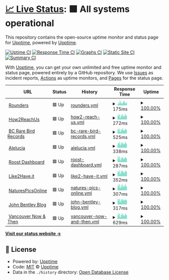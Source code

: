 # [📈 Live Status](https://upptime.github.io/upptime): <!--live status--> **🟩 All systems operational**

This repository contains the open-source uptime monitor and status page for [Upptime](https://upptime.js.org), powered by [Upptime](https://github.com/upptime/upptime).

[![Uptime CI](https://github.com/rounders/up/workflows/Uptime%20CI/badge.svg)](https://github.com/rounders/up/actions?query=workflow%3A%22Uptime+CI%22)
[![Response Time CI](https://github.com/rounders/up/workflows/Response%20Time%20CI/badge.svg)](https://github.com/rounders/up/actions?query=workflow%3A%22Response+Time+CI%22)
[![Graphs CI](https://github.com/rounders/up/workflows/Graphs%20CI/badge.svg)](https://github.com/rounders/up/actions?query=workflow%3A%22Graphs+CI%22)
[![Static Site CI](https://github.com/rounders/up/workflows/Static%20Site%20CI/badge.svg)](https://github.com/rounders/up/actions?query=workflow%3A%22Static+Site+CI%22)
[![Summary CI](https://github.com/rounders/up/workflows/Summary%20CI/badge.svg)](https://github.com/rounders/up/actions?query=workflow%3A%22Summary+CI%22)

With [Upptime](https://upptime.js.org), you can get your own unlimited and free uptime monitor and status page, powered entirely by a GitHub repository. We use [Issues](https://github.com/upptime/upptime/issues) as incident reports, [Actions](https://github.com/rounders/up/actions) as uptime monitors, and [Pages](https://upptime.github.io/upptime) for the status page.

<!--start: status pages-->
<!-- This summary is generated by Upptime (https://github.com/upptime/upptime) -->
<!-- Do not edit this manually, your changes will be overwritten -->
<!-- prettier-ignore -->
| URL | Status | History | Response Time | Uptime |
| --- | ------ | ------- | ------------- | ------ |
| <img alt="" src="https://icons.duckduckgo.com/ip3/www.rounders.ca.ico" height="13"> [Rounders](https://www.rounders.ca) | 🟩 Up | [rounders.yml](https://github.com/rounders/up/commits/HEAD/history/rounders.yml) | <details><summary><img alt="Response time graph" src="./graphs/rounders/response-time-week.png" height="20"> 175ms</summary><br><a href="https://rounders.github.io/up/history/rounders"><img alt="Response time 139" src="https://img.shields.io/endpoint?url=https%3A%2F%2Fraw.githubusercontent.com%2Frounders%2Fup%2FHEAD%2Fapi%2Frounders%2Fresponse-time.json"></a><br><a href="https://rounders.github.io/up/history/rounders"><img alt="24-hour response time 172" src="https://img.shields.io/endpoint?url=https%3A%2F%2Fraw.githubusercontent.com%2Frounders%2Fup%2FHEAD%2Fapi%2Frounders%2Fresponse-time-day.json"></a><br><a href="https://rounders.github.io/up/history/rounders"><img alt="7-day response time 175" src="https://img.shields.io/endpoint?url=https%3A%2F%2Fraw.githubusercontent.com%2Frounders%2Fup%2FHEAD%2Fapi%2Frounders%2Fresponse-time-week.json"></a><br><a href="https://rounders.github.io/up/history/rounders"><img alt="30-day response time 150" src="https://img.shields.io/endpoint?url=https%3A%2F%2Fraw.githubusercontent.com%2Frounders%2Fup%2FHEAD%2Fapi%2Frounders%2Fresponse-time-month.json"></a><br><a href="https://rounders.github.io/up/history/rounders"><img alt="1-year response time 137" src="https://img.shields.io/endpoint?url=https%3A%2F%2Fraw.githubusercontent.com%2Frounders%2Fup%2FHEAD%2Fapi%2Frounders%2Fresponse-time-year.json"></a></details> | <details><summary><a href="https://rounders.github.io/up/history/rounders">100.00%</a></summary><a href="https://rounders.github.io/up/history/rounders"><img alt="All-time uptime 100.00%" src="https://img.shields.io/endpoint?url=https%3A%2F%2Fraw.githubusercontent.com%2Frounders%2Fup%2FHEAD%2Fapi%2Frounders%2Fuptime.json"></a><br><a href="https://rounders.github.io/up/history/rounders"><img alt="24-hour uptime 100.00%" src="https://img.shields.io/endpoint?url=https%3A%2F%2Fraw.githubusercontent.com%2Frounders%2Fup%2FHEAD%2Fapi%2Frounders%2Fuptime-day.json"></a><br><a href="https://rounders.github.io/up/history/rounders"><img alt="7-day uptime 100.00%" src="https://img.shields.io/endpoint?url=https%3A%2F%2Fraw.githubusercontent.com%2Frounders%2Fup%2FHEAD%2Fapi%2Frounders%2Fuptime-week.json"></a><br><a href="https://rounders.github.io/up/history/rounders"><img alt="30-day uptime 100.00%" src="https://img.shields.io/endpoint?url=https%3A%2F%2Fraw.githubusercontent.com%2Frounders%2Fup%2FHEAD%2Fapi%2Frounders%2Fuptime-month.json"></a><br><a href="https://rounders.github.io/up/history/rounders"><img alt="1-year uptime 100.00%" src="https://img.shields.io/endpoint?url=https%3A%2F%2Fraw.githubusercontent.com%2Frounders%2Fup%2FHEAD%2Fapi%2Frounders%2Fuptime-year.json"></a></details>
| <img alt="" src="https://icons.duckduckgo.com/ip3/how2reach.us.ico" height="13"> [How2ReachUs](https://how2reach.us) | 🟩 Up | [how2-reach-us.yml](https://github.com/rounders/up/commits/HEAD/history/how2-reach-us.yml) | <details><summary><img alt="Response time graph" src="./graphs/how2-reach-us/response-time-week.png" height="20"> 272ms</summary><br><a href="https://rounders.github.io/up/history/how2-reach-us"><img alt="Response time 277" src="https://img.shields.io/endpoint?url=https%3A%2F%2Fraw.githubusercontent.com%2Frounders%2Fup%2FHEAD%2Fapi%2Fhow2-reach-us%2Fresponse-time.json"></a><br><a href="https://rounders.github.io/up/history/how2-reach-us"><img alt="24-hour response time 366" src="https://img.shields.io/endpoint?url=https%3A%2F%2Fraw.githubusercontent.com%2Frounders%2Fup%2FHEAD%2Fapi%2Fhow2-reach-us%2Fresponse-time-day.json"></a><br><a href="https://rounders.github.io/up/history/how2-reach-us"><img alt="7-day response time 272" src="https://img.shields.io/endpoint?url=https%3A%2F%2Fraw.githubusercontent.com%2Frounders%2Fup%2FHEAD%2Fapi%2Fhow2-reach-us%2Fresponse-time-week.json"></a><br><a href="https://rounders.github.io/up/history/how2-reach-us"><img alt="30-day response time 300" src="https://img.shields.io/endpoint?url=https%3A%2F%2Fraw.githubusercontent.com%2Frounders%2Fup%2FHEAD%2Fapi%2Fhow2-reach-us%2Fresponse-time-month.json"></a><br><a href="https://rounders.github.io/up/history/how2-reach-us"><img alt="1-year response time 277" src="https://img.shields.io/endpoint?url=https%3A%2F%2Fraw.githubusercontent.com%2Frounders%2Fup%2FHEAD%2Fapi%2Fhow2-reach-us%2Fresponse-time-year.json"></a></details> | <details><summary><a href="https://rounders.github.io/up/history/how2-reach-us">100.00%</a></summary><a href="https://rounders.github.io/up/history/how2-reach-us"><img alt="All-time uptime 100.00%" src="https://img.shields.io/endpoint?url=https%3A%2F%2Fraw.githubusercontent.com%2Frounders%2Fup%2FHEAD%2Fapi%2Fhow2-reach-us%2Fuptime.json"></a><br><a href="https://rounders.github.io/up/history/how2-reach-us"><img alt="24-hour uptime 100.00%" src="https://img.shields.io/endpoint?url=https%3A%2F%2Fraw.githubusercontent.com%2Frounders%2Fup%2FHEAD%2Fapi%2Fhow2-reach-us%2Fuptime-day.json"></a><br><a href="https://rounders.github.io/up/history/how2-reach-us"><img alt="7-day uptime 100.00%" src="https://img.shields.io/endpoint?url=https%3A%2F%2Fraw.githubusercontent.com%2Frounders%2Fup%2FHEAD%2Fapi%2Fhow2-reach-us%2Fuptime-week.json"></a><br><a href="https://rounders.github.io/up/history/how2-reach-us"><img alt="30-day uptime 100.00%" src="https://img.shields.io/endpoint?url=https%3A%2F%2Fraw.githubusercontent.com%2Frounders%2Fup%2FHEAD%2Fapi%2Fhow2-reach-us%2Fuptime-month.json"></a><br><a href="https://rounders.github.io/up/history/how2-reach-us"><img alt="1-year uptime 100.00%" src="https://img.shields.io/endpoint?url=https%3A%2F%2Fraw.githubusercontent.com%2Frounders%2Fup%2FHEAD%2Fapi%2Fhow2-reach-us%2Fuptime-year.json"></a></details>
| <img alt="" src="https://icons.duckduckgo.com/ip3/bcrarebirdrecords.ca.ico" height="13"> [BC Rare Bird Records](https://bcrarebirdrecords.ca) | 🟩 Up | [bc-rare-bird-records.yml](https://github.com/rounders/up/commits/HEAD/history/bc-rare-bird-records.yml) | <details><summary><img alt="Response time graph" src="./graphs/bc-rare-bird-records/response-time-week.png" height="20"> 525ms</summary><br><a href="https://rounders.github.io/up/history/bc-rare-bird-records"><img alt="Response time 536" src="https://img.shields.io/endpoint?url=https%3A%2F%2Fraw.githubusercontent.com%2Frounders%2Fup%2FHEAD%2Fapi%2Fbc-rare-bird-records%2Fresponse-time.json"></a><br><a href="https://rounders.github.io/up/history/bc-rare-bird-records"><img alt="24-hour response time 716" src="https://img.shields.io/endpoint?url=https%3A%2F%2Fraw.githubusercontent.com%2Frounders%2Fup%2FHEAD%2Fapi%2Fbc-rare-bird-records%2Fresponse-time-day.json"></a><br><a href="https://rounders.github.io/up/history/bc-rare-bird-records"><img alt="7-day response time 525" src="https://img.shields.io/endpoint?url=https%3A%2F%2Fraw.githubusercontent.com%2Frounders%2Fup%2FHEAD%2Fapi%2Fbc-rare-bird-records%2Fresponse-time-week.json"></a><br><a href="https://rounders.github.io/up/history/bc-rare-bird-records"><img alt="30-day response time 549" src="https://img.shields.io/endpoint?url=https%3A%2F%2Fraw.githubusercontent.com%2Frounders%2Fup%2FHEAD%2Fapi%2Fbc-rare-bird-records%2Fresponse-time-month.json"></a><br><a href="https://rounders.github.io/up/history/bc-rare-bird-records"><img alt="1-year response time 535" src="https://img.shields.io/endpoint?url=https%3A%2F%2Fraw.githubusercontent.com%2Frounders%2Fup%2FHEAD%2Fapi%2Fbc-rare-bird-records%2Fresponse-time-year.json"></a></details> | <details><summary><a href="https://rounders.github.io/up/history/bc-rare-bird-records">100.00%</a></summary><a href="https://rounders.github.io/up/history/bc-rare-bird-records"><img alt="All-time uptime 100.00%" src="https://img.shields.io/endpoint?url=https%3A%2F%2Fraw.githubusercontent.com%2Frounders%2Fup%2FHEAD%2Fapi%2Fbc-rare-bird-records%2Fuptime.json"></a><br><a href="https://rounders.github.io/up/history/bc-rare-bird-records"><img alt="24-hour uptime 100.00%" src="https://img.shields.io/endpoint?url=https%3A%2F%2Fraw.githubusercontent.com%2Frounders%2Fup%2FHEAD%2Fapi%2Fbc-rare-bird-records%2Fuptime-day.json"></a><br><a href="https://rounders.github.io/up/history/bc-rare-bird-records"><img alt="7-day uptime 100.00%" src="https://img.shields.io/endpoint?url=https%3A%2F%2Fraw.githubusercontent.com%2Frounders%2Fup%2FHEAD%2Fapi%2Fbc-rare-bird-records%2Fuptime-week.json"></a><br><a href="https://rounders.github.io/up/history/bc-rare-bird-records"><img alt="30-day uptime 100.00%" src="https://img.shields.io/endpoint?url=https%3A%2F%2Fraw.githubusercontent.com%2Frounders%2Fup%2FHEAD%2Fapi%2Fbc-rare-bird-records%2Fuptime-month.json"></a><br><a href="https://rounders.github.io/up/history/bc-rare-bird-records"><img alt="1-year uptime 100.00%" src="https://img.shields.io/endpoint?url=https%3A%2F%2Fraw.githubusercontent.com%2Frounders%2Fup%2FHEAD%2Fapi%2Fbc-rare-bird-records%2Fuptime-year.json"></a></details>
| <img alt="" src="https://icons.duckduckgo.com/ip3/www.alelucia.com.ico" height="13"> [Alelucia](https://www.alelucia.com) | 🟩 Up | [alelucia.yml](https://github.com/rounders/up/commits/HEAD/history/alelucia.yml) | <details><summary><img alt="Response time graph" src="./graphs/alelucia/response-time-week.png" height="20"> 338ms</summary><br><a href="https://rounders.github.io/up/history/alelucia"><img alt="Response time 340" src="https://img.shields.io/endpoint?url=https%3A%2F%2Fraw.githubusercontent.com%2Frounders%2Fup%2FHEAD%2Fapi%2Falelucia%2Fresponse-time.json"></a><br><a href="https://rounders.github.io/up/history/alelucia"><img alt="24-hour response time 450" src="https://img.shields.io/endpoint?url=https%3A%2F%2Fraw.githubusercontent.com%2Frounders%2Fup%2FHEAD%2Fapi%2Falelucia%2Fresponse-time-day.json"></a><br><a href="https://rounders.github.io/up/history/alelucia"><img alt="7-day response time 338" src="https://img.shields.io/endpoint?url=https%3A%2F%2Fraw.githubusercontent.com%2Frounders%2Fup%2FHEAD%2Fapi%2Falelucia%2Fresponse-time-week.json"></a><br><a href="https://rounders.github.io/up/history/alelucia"><img alt="30-day response time 345" src="https://img.shields.io/endpoint?url=https%3A%2F%2Fraw.githubusercontent.com%2Frounders%2Fup%2FHEAD%2Fapi%2Falelucia%2Fresponse-time-month.json"></a><br><a href="https://rounders.github.io/up/history/alelucia"><img alt="1-year response time 339" src="https://img.shields.io/endpoint?url=https%3A%2F%2Fraw.githubusercontent.com%2Frounders%2Fup%2FHEAD%2Fapi%2Falelucia%2Fresponse-time-year.json"></a></details> | <details><summary><a href="https://rounders.github.io/up/history/alelucia">100.00%</a></summary><a href="https://rounders.github.io/up/history/alelucia"><img alt="All-time uptime 100.00%" src="https://img.shields.io/endpoint?url=https%3A%2F%2Fraw.githubusercontent.com%2Frounders%2Fup%2FHEAD%2Fapi%2Falelucia%2Fuptime.json"></a><br><a href="https://rounders.github.io/up/history/alelucia"><img alt="24-hour uptime 100.00%" src="https://img.shields.io/endpoint?url=https%3A%2F%2Fraw.githubusercontent.com%2Frounders%2Fup%2FHEAD%2Fapi%2Falelucia%2Fuptime-day.json"></a><br><a href="https://rounders.github.io/up/history/alelucia"><img alt="7-day uptime 100.00%" src="https://img.shields.io/endpoint?url=https%3A%2F%2Fraw.githubusercontent.com%2Frounders%2Fup%2FHEAD%2Fapi%2Falelucia%2Fuptime-week.json"></a><br><a href="https://rounders.github.io/up/history/alelucia"><img alt="30-day uptime 100.00%" src="https://img.shields.io/endpoint?url=https%3A%2F%2Fraw.githubusercontent.com%2Frounders%2Fup%2FHEAD%2Fapi%2Falelucia%2Fuptime-month.json"></a><br><a href="https://rounders.github.io/up/history/alelucia"><img alt="1-year uptime 100.00%" src="https://img.shields.io/endpoint?url=https%3A%2F%2Fraw.githubusercontent.com%2Frounders%2Fup%2FHEAD%2Fapi%2Falelucia%2Fuptime-year.json"></a></details>
| <img alt="" src="https://icons.duckduckgo.com/ip3/dashboard.roostsolar.com.ico" height="13"> [Roost Dashboard](https://dashboard.roostsolar.com) | 🟩 Up | [roost-dashboard.yml](https://github.com/rounders/up/commits/HEAD/history/roost-dashboard.yml) | <details><summary><img alt="Response time graph" src="./graphs/roost-dashboard/response-time-week.png" height="20"> 287ms</summary><br><a href="https://rounders.github.io/up/history/roost-dashboard"><img alt="Response time 287" src="https://img.shields.io/endpoint?url=https%3A%2F%2Fraw.githubusercontent.com%2Frounders%2Fup%2FHEAD%2Fapi%2Froost-dashboard%2Fresponse-time.json"></a><br><a href="https://rounders.github.io/up/history/roost-dashboard"><img alt="24-hour response time 415" src="https://img.shields.io/endpoint?url=https%3A%2F%2Fraw.githubusercontent.com%2Frounders%2Fup%2FHEAD%2Fapi%2Froost-dashboard%2Fresponse-time-day.json"></a><br><a href="https://rounders.github.io/up/history/roost-dashboard"><img alt="7-day response time 287" src="https://img.shields.io/endpoint?url=https%3A%2F%2Fraw.githubusercontent.com%2Frounders%2Fup%2FHEAD%2Fapi%2Froost-dashboard%2Fresponse-time-week.json"></a><br><a href="https://rounders.github.io/up/history/roost-dashboard"><img alt="30-day response time 301" src="https://img.shields.io/endpoint?url=https%3A%2F%2Fraw.githubusercontent.com%2Frounders%2Fup%2FHEAD%2Fapi%2Froost-dashboard%2Fresponse-time-month.json"></a><br><a href="https://rounders.github.io/up/history/roost-dashboard"><img alt="1-year response time 284" src="https://img.shields.io/endpoint?url=https%3A%2F%2Fraw.githubusercontent.com%2Frounders%2Fup%2FHEAD%2Fapi%2Froost-dashboard%2Fresponse-time-year.json"></a></details> | <details><summary><a href="https://rounders.github.io/up/history/roost-dashboard">100.00%</a></summary><a href="https://rounders.github.io/up/history/roost-dashboard"><img alt="All-time uptime 99.92%" src="https://img.shields.io/endpoint?url=https%3A%2F%2Fraw.githubusercontent.com%2Frounders%2Fup%2FHEAD%2Fapi%2Froost-dashboard%2Fuptime.json"></a><br><a href="https://rounders.github.io/up/history/roost-dashboard"><img alt="24-hour uptime 100.00%" src="https://img.shields.io/endpoint?url=https%3A%2F%2Fraw.githubusercontent.com%2Frounders%2Fup%2FHEAD%2Fapi%2Froost-dashboard%2Fuptime-day.json"></a><br><a href="https://rounders.github.io/up/history/roost-dashboard"><img alt="7-day uptime 100.00%" src="https://img.shields.io/endpoint?url=https%3A%2F%2Fraw.githubusercontent.com%2Frounders%2Fup%2FHEAD%2Fapi%2Froost-dashboard%2Fuptime-week.json"></a><br><a href="https://rounders.github.io/up/history/roost-dashboard"><img alt="30-day uptime 100.00%" src="https://img.shields.io/endpoint?url=https%3A%2F%2Fraw.githubusercontent.com%2Frounders%2Fup%2FHEAD%2Fapi%2Froost-dashboard%2Fuptime-month.json"></a><br><a href="https://rounders.github.io/up/history/roost-dashboard"><img alt="1-year uptime 99.88%" src="https://img.shields.io/endpoint?url=https%3A%2F%2Fraw.githubusercontent.com%2Frounders%2Fup%2FHEAD%2Fapi%2Froost-dashboard%2Fuptime-year.json"></a></details>
| <img alt="" src="https://icons.duckduckgo.com/ip3/like2have.it.ico" height="13"> [Like2Have.it](https://like2have.it) | 🟩 Up | [like2-have-it.yml](https://github.com/rounders/up/commits/HEAD/history/like2-have-it.yml) | <details><summary><img alt="Response time graph" src="./graphs/like2-have-it/response-time-week.png" height="20"> 352ms</summary><br><a href="https://rounders.github.io/up/history/like2-have-it"><img alt="Response time 361" src="https://img.shields.io/endpoint?url=https%3A%2F%2Fraw.githubusercontent.com%2Frounders%2Fup%2FHEAD%2Fapi%2Flike2-have-it%2Fresponse-time.json"></a><br><a href="https://rounders.github.io/up/history/like2-have-it"><img alt="24-hour response time 442" src="https://img.shields.io/endpoint?url=https%3A%2F%2Fraw.githubusercontent.com%2Frounders%2Fup%2FHEAD%2Fapi%2Flike2-have-it%2Fresponse-time-day.json"></a><br><a href="https://rounders.github.io/up/history/like2-have-it"><img alt="7-day response time 352" src="https://img.shields.io/endpoint?url=https%3A%2F%2Fraw.githubusercontent.com%2Frounders%2Fup%2FHEAD%2Fapi%2Flike2-have-it%2Fresponse-time-week.json"></a><br><a href="https://rounders.github.io/up/history/like2-have-it"><img alt="30-day response time 365" src="https://img.shields.io/endpoint?url=https%3A%2F%2Fraw.githubusercontent.com%2Frounders%2Fup%2FHEAD%2Fapi%2Flike2-have-it%2Fresponse-time-month.json"></a><br><a href="https://rounders.github.io/up/history/like2-have-it"><img alt="1-year response time 356" src="https://img.shields.io/endpoint?url=https%3A%2F%2Fraw.githubusercontent.com%2Frounders%2Fup%2FHEAD%2Fapi%2Flike2-have-it%2Fresponse-time-year.json"></a></details> | <details><summary><a href="https://rounders.github.io/up/history/like2-have-it">100.00%</a></summary><a href="https://rounders.github.io/up/history/like2-have-it"><img alt="All-time uptime 100.00%" src="https://img.shields.io/endpoint?url=https%3A%2F%2Fraw.githubusercontent.com%2Frounders%2Fup%2FHEAD%2Fapi%2Flike2-have-it%2Fuptime.json"></a><br><a href="https://rounders.github.io/up/history/like2-have-it"><img alt="24-hour uptime 100.00%" src="https://img.shields.io/endpoint?url=https%3A%2F%2Fraw.githubusercontent.com%2Frounders%2Fup%2FHEAD%2Fapi%2Flike2-have-it%2Fuptime-day.json"></a><br><a href="https://rounders.github.io/up/history/like2-have-it"><img alt="7-day uptime 100.00%" src="https://img.shields.io/endpoint?url=https%3A%2F%2Fraw.githubusercontent.com%2Frounders%2Fup%2FHEAD%2Fapi%2Flike2-have-it%2Fuptime-week.json"></a><br><a href="https://rounders.github.io/up/history/like2-have-it"><img alt="30-day uptime 100.00%" src="https://img.shields.io/endpoint?url=https%3A%2F%2Fraw.githubusercontent.com%2Frounders%2Fup%2FHEAD%2Fapi%2Flike2-have-it%2Fuptime-month.json"></a><br><a href="https://rounders.github.io/up/history/like2-have-it"><img alt="1-year uptime 100.00%" src="https://img.shields.io/endpoint?url=https%3A%2F%2Fraw.githubusercontent.com%2Frounders%2Fup%2FHEAD%2Fapi%2Flike2-have-it%2Fuptime-year.json"></a></details>
| <img alt="" src="https://icons.duckduckgo.com/ip3/www.naturespicsonline.com.ico" height="13"> [NaturesPicsOnline](https://www.naturespicsonline.com) | 🟩 Up | [natures-pics-online.yml](https://github.com/rounders/up/commits/HEAD/history/natures-pics-online.yml) | <details><summary><img alt="Response time graph" src="./graphs/natures-pics-online/response-time-week.png" height="20"> 307ms</summary><br><a href="https://rounders.github.io/up/history/natures-pics-online"><img alt="Response time 304" src="https://img.shields.io/endpoint?url=https%3A%2F%2Fraw.githubusercontent.com%2Frounders%2Fup%2FHEAD%2Fapi%2Fnatures-pics-online%2Fresponse-time.json"></a><br><a href="https://rounders.github.io/up/history/natures-pics-online"><img alt="24-hour response time 409" src="https://img.shields.io/endpoint?url=https%3A%2F%2Fraw.githubusercontent.com%2Frounders%2Fup%2FHEAD%2Fapi%2Fnatures-pics-online%2Fresponse-time-day.json"></a><br><a href="https://rounders.github.io/up/history/natures-pics-online"><img alt="7-day response time 307" src="https://img.shields.io/endpoint?url=https%3A%2F%2Fraw.githubusercontent.com%2Frounders%2Fup%2FHEAD%2Fapi%2Fnatures-pics-online%2Fresponse-time-week.json"></a><br><a href="https://rounders.github.io/up/history/natures-pics-online"><img alt="30-day response time 321" src="https://img.shields.io/endpoint?url=https%3A%2F%2Fraw.githubusercontent.com%2Frounders%2Fup%2FHEAD%2Fapi%2Fnatures-pics-online%2Fresponse-time-month.json"></a><br><a href="https://rounders.github.io/up/history/natures-pics-online"><img alt="1-year response time 303" src="https://img.shields.io/endpoint?url=https%3A%2F%2Fraw.githubusercontent.com%2Frounders%2Fup%2FHEAD%2Fapi%2Fnatures-pics-online%2Fresponse-time-year.json"></a></details> | <details><summary><a href="https://rounders.github.io/up/history/natures-pics-online">100.00%</a></summary><a href="https://rounders.github.io/up/history/natures-pics-online"><img alt="All-time uptime 100.00%" src="https://img.shields.io/endpoint?url=https%3A%2F%2Fraw.githubusercontent.com%2Frounders%2Fup%2FHEAD%2Fapi%2Fnatures-pics-online%2Fuptime.json"></a><br><a href="https://rounders.github.io/up/history/natures-pics-online"><img alt="24-hour uptime 100.00%" src="https://img.shields.io/endpoint?url=https%3A%2F%2Fraw.githubusercontent.com%2Frounders%2Fup%2FHEAD%2Fapi%2Fnatures-pics-online%2Fuptime-day.json"></a><br><a href="https://rounders.github.io/up/history/natures-pics-online"><img alt="7-day uptime 100.00%" src="https://img.shields.io/endpoint?url=https%3A%2F%2Fraw.githubusercontent.com%2Frounders%2Fup%2FHEAD%2Fapi%2Fnatures-pics-online%2Fuptime-week.json"></a><br><a href="https://rounders.github.io/up/history/natures-pics-online"><img alt="30-day uptime 100.00%" src="https://img.shields.io/endpoint?url=https%3A%2F%2Fraw.githubusercontent.com%2Frounders%2Fup%2FHEAD%2Fapi%2Fnatures-pics-online%2Fuptime-month.json"></a><br><a href="https://rounders.github.io/up/history/natures-pics-online"><img alt="1-year uptime 100.00%" src="https://img.shields.io/endpoint?url=https%3A%2F%2Fraw.githubusercontent.com%2Frounders%2Fup%2FHEAD%2Fapi%2Fnatures-pics-online%2Fuptime-year.json"></a></details>
| <img alt="" src="https://icons.duckduckgo.com/ip3/blog.johnbentley.ca.ico" height="13"> [John Bentley Blog](https://blog.johnbentley.ca) | 🟩 Up | [john-bentley-blog.yml](https://github.com/rounders/up/commits/HEAD/history/john-bentley-blog.yml) | <details><summary><img alt="Response time graph" src="./graphs/john-bentley-blog/response-time-week.png" height="20"> 317ms</summary><br><a href="https://rounders.github.io/up/history/john-bentley-blog"><img alt="Response time 397" src="https://img.shields.io/endpoint?url=https%3A%2F%2Fraw.githubusercontent.com%2Frounders%2Fup%2FHEAD%2Fapi%2Fjohn-bentley-blog%2Fresponse-time.json"></a><br><a href="https://rounders.github.io/up/history/john-bentley-blog"><img alt="24-hour response time 379" src="https://img.shields.io/endpoint?url=https%3A%2F%2Fraw.githubusercontent.com%2Frounders%2Fup%2FHEAD%2Fapi%2Fjohn-bentley-blog%2Fresponse-time-day.json"></a><br><a href="https://rounders.github.io/up/history/john-bentley-blog"><img alt="7-day response time 317" src="https://img.shields.io/endpoint?url=https%3A%2F%2Fraw.githubusercontent.com%2Frounders%2Fup%2FHEAD%2Fapi%2Fjohn-bentley-blog%2Fresponse-time-week.json"></a><br><a href="https://rounders.github.io/up/history/john-bentley-blog"><img alt="30-day response time 323" src="https://img.shields.io/endpoint?url=https%3A%2F%2Fraw.githubusercontent.com%2Frounders%2Fup%2FHEAD%2Fapi%2Fjohn-bentley-blog%2Fresponse-time-month.json"></a><br><a href="https://rounders.github.io/up/history/john-bentley-blog"><img alt="1-year response time 409" src="https://img.shields.io/endpoint?url=https%3A%2F%2Fraw.githubusercontent.com%2Frounders%2Fup%2FHEAD%2Fapi%2Fjohn-bentley-blog%2Fresponse-time-year.json"></a></details> | <details><summary><a href="https://rounders.github.io/up/history/john-bentley-blog">100.00%</a></summary><a href="https://rounders.github.io/up/history/john-bentley-blog"><img alt="All-time uptime 99.90%" src="https://img.shields.io/endpoint?url=https%3A%2F%2Fraw.githubusercontent.com%2Frounders%2Fup%2FHEAD%2Fapi%2Fjohn-bentley-blog%2Fuptime.json"></a><br><a href="https://rounders.github.io/up/history/john-bentley-blog"><img alt="24-hour uptime 100.00%" src="https://img.shields.io/endpoint?url=https%3A%2F%2Fraw.githubusercontent.com%2Frounders%2Fup%2FHEAD%2Fapi%2Fjohn-bentley-blog%2Fuptime-day.json"></a><br><a href="https://rounders.github.io/up/history/john-bentley-blog"><img alt="7-day uptime 100.00%" src="https://img.shields.io/endpoint?url=https%3A%2F%2Fraw.githubusercontent.com%2Frounders%2Fup%2FHEAD%2Fapi%2Fjohn-bentley-blog%2Fuptime-week.json"></a><br><a href="https://rounders.github.io/up/history/john-bentley-blog"><img alt="30-day uptime 99.96%" src="https://img.shields.io/endpoint?url=https%3A%2F%2Fraw.githubusercontent.com%2Frounders%2Fup%2FHEAD%2Fapi%2Fjohn-bentley-blog%2Fuptime-month.json"></a><br><a href="https://rounders.github.io/up/history/john-bentley-blog"><img alt="1-year uptime 99.87%" src="https://img.shields.io/endpoint?url=https%3A%2F%2Fraw.githubusercontent.com%2Frounders%2Fup%2FHEAD%2Fapi%2Fjohn-bentley-blog%2Fuptime-year.json"></a></details>
| <img alt="" src="https://icons.duckduckgo.com/ip3/vancouvernowandthen.com.ico" height="13"> [Vancouver Now & Then](https://vancouvernowandthen.com/) | 🟩 Up | [vancouver-now-and-then.yml](https://github.com/rounders/up/commits/HEAD/history/vancouver-now-and-then.yml) | <details><summary><img alt="Response time graph" src="./graphs/vancouver-now-and-then/response-time-week.png" height="20"> 629ms</summary><br><a href="https://rounders.github.io/up/history/vancouver-now-and-then"><img alt="Response time 638" src="https://img.shields.io/endpoint?url=https%3A%2F%2Fraw.githubusercontent.com%2Frounders%2Fup%2FHEAD%2Fapi%2Fvancouver-now-and-then%2Fresponse-time.json"></a><br><a href="https://rounders.github.io/up/history/vancouver-now-and-then"><img alt="24-hour response time 885" src="https://img.shields.io/endpoint?url=https%3A%2F%2Fraw.githubusercontent.com%2Frounders%2Fup%2FHEAD%2Fapi%2Fvancouver-now-and-then%2Fresponse-time-day.json"></a><br><a href="https://rounders.github.io/up/history/vancouver-now-and-then"><img alt="7-day response time 629" src="https://img.shields.io/endpoint?url=https%3A%2F%2Fraw.githubusercontent.com%2Frounders%2Fup%2FHEAD%2Fapi%2Fvancouver-now-and-then%2Fresponse-time-week.json"></a><br><a href="https://rounders.github.io/up/history/vancouver-now-and-then"><img alt="30-day response time 684" src="https://img.shields.io/endpoint?url=https%3A%2F%2Fraw.githubusercontent.com%2Frounders%2Fup%2FHEAD%2Fapi%2Fvancouver-now-and-then%2Fresponse-time-month.json"></a><br><a href="https://rounders.github.io/up/history/vancouver-now-and-then"><img alt="1-year response time 636" src="https://img.shields.io/endpoint?url=https%3A%2F%2Fraw.githubusercontent.com%2Frounders%2Fup%2FHEAD%2Fapi%2Fvancouver-now-and-then%2Fresponse-time-year.json"></a></details> | <details><summary><a href="https://rounders.github.io/up/history/vancouver-now-and-then">100.00%</a></summary><a href="https://rounders.github.io/up/history/vancouver-now-and-then"><img alt="All-time uptime 99.95%" src="https://img.shields.io/endpoint?url=https%3A%2F%2Fraw.githubusercontent.com%2Frounders%2Fup%2FHEAD%2Fapi%2Fvancouver-now-and-then%2Fuptime.json"></a><br><a href="https://rounders.github.io/up/history/vancouver-now-and-then"><img alt="24-hour uptime 100.00%" src="https://img.shields.io/endpoint?url=https%3A%2F%2Fraw.githubusercontent.com%2Frounders%2Fup%2FHEAD%2Fapi%2Fvancouver-now-and-then%2Fuptime-day.json"></a><br><a href="https://rounders.github.io/up/history/vancouver-now-and-then"><img alt="7-day uptime 100.00%" src="https://img.shields.io/endpoint?url=https%3A%2F%2Fraw.githubusercontent.com%2Frounders%2Fup%2FHEAD%2Fapi%2Fvancouver-now-and-then%2Fuptime-week.json"></a><br><a href="https://rounders.github.io/up/history/vancouver-now-and-then"><img alt="30-day uptime 100.00%" src="https://img.shields.io/endpoint?url=https%3A%2F%2Fraw.githubusercontent.com%2Frounders%2Fup%2FHEAD%2Fapi%2Fvancouver-now-and-then%2Fuptime-month.json"></a><br><a href="https://rounders.github.io/up/history/vancouver-now-and-then"><img alt="1-year uptime 99.93%" src="https://img.shields.io/endpoint?url=https%3A%2F%2Fraw.githubusercontent.com%2Frounders%2Fup%2FHEAD%2Fapi%2Fvancouver-now-and-then%2Fuptime-year.json"></a></details>

<!--end: status pages-->

[**Visit our status website →**](https://rounders.github.io/up)

## 📄 License

- Powered by: [Upptime](https://github.com/upptime/upptime)
- Code: [MIT](./LICENSE) © [Upptime](https://upptime.js.org)
- Data in the `./history` directory: [Open Database License](https://opendatacommons.org/licenses/odbl/1-0/)
